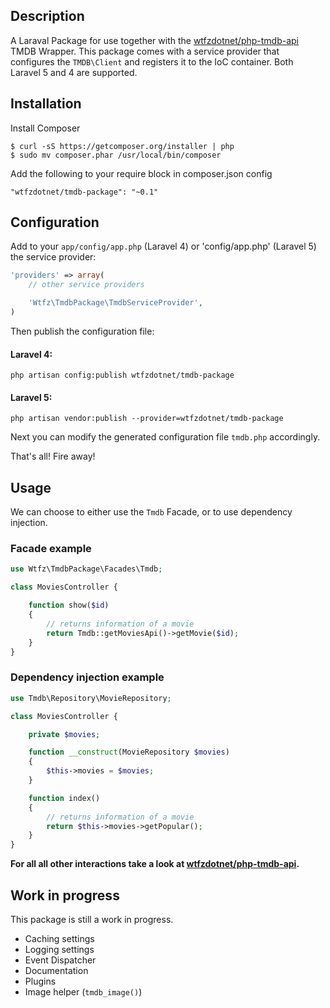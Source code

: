 ## Description
A Laraval Package for use together with the [wtfzdotnet/php-tmdb-api](https://github.com/wtfzdotnet/php-tmdb-api) TMDB Wrapper.
This package comes with a service provider that configures the `TMDB\Client` and registers it to the IoC container.
Both Laravel 5 and 4 are supported.


## Installation
Install Composer

```
$ curl -sS https://getcomposer.org/installer | php
$ sudo mv composer.phar /usr/local/bin/composer
```

Add the following to your require block in composer.json config

```
"wtfzdotnet/tmdb-package": "~0.1"
```

## Configuration
Add to your `app/config/app.php` (Laravel 4) or 'config/app.php' (Laravel 5) the service provider:

```php
'providers' => array(
    // other service providers

    'Wtfz\TmdbPackage\TmdbServiceProvider',
)
```

Then publish the configuration file:

#### Laravel 4:
```
php artisan config:publish wtfzdotnet/tmdb-package
```

#### Laravel 5:
```
php artisan vendor:publish --provider=wtfzdotnet/tmdb-package
```

Next you can modify the generated configuration file `tmdb.php` accordingly.

That's all! Fire away!

## Usage
We can choose to either use the `Tmdb` Facade, or to use dependency injection.

### Facade example
```php
use Wtfz\TmdbPackage\Facades\Tmdb;

class MoviesController {

    function show($id)
    {
        // returns information of a movie
        return Tmdb::getMoviesApi()->getMovie($id);
    }
}
```

### Dependency injection example
```php
use Tmdb\Repository\MovieRepository;

class MoviesController {

    private $movies;

    function __construct(MovieRepository $movies)
    {
        $this->movies = $movies;
    }

    function index()
    {
        // returns information of a movie
        return $this->movies->getPopular();
    }
}
```

**For all all other interactions take a look at [wtfzdotnet/php-tmdb-api](https://github.com/wtfzdotnet/php-tmdb-api).**


## Work in progress
This package is still a work in progress.
- Caching settings
- Logging settings
- Event Dispatcher
- Documentation
- Plugins
- Image helper (`tmdb_image()`)
